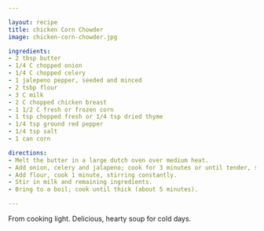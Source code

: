 ```yaml
---

layout: recipe
title: chicken Corn Chowder
image: chicken-corn-chowder.jpg

ingredients:
- 2 tbsp butter
- 1/4 C chopped onion
- 1/4 C chopped celery
- 1 jalepeno pepper, seeded and minced
- 2 tsbp flour
- 3 C milk
- 2 C chopped chicken breast
- 1 1/2 C fresh or frozen corn
- 1 tsp chopped fresh or 1/4 tsp dried thyme
- 1/4 tsp ground red pepper
- 1/4 tsp salt
- 1 can corn

directions:
- Melt the butter in a large dutch oven over medium heat. 
- Add onion, celery and jalapeno; cook for 3 minutes or until tender, stirring frequently. 
- Add flour, cook 1 minute, stirring constantly. 
- Stir in milk and remaining ingredients.
- Bring to a boil; cook until thick (about 5 minutes).

---
```

From cooking light. Delicious, hearty soup for cold days.
